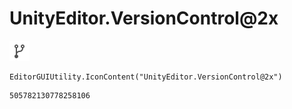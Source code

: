 # UnityEditor.VersionControl@2x
![](/img/UnityEditor.VersionControl@2x.png)

``` CSharp
EditorGUIUtility.IconContent("UnityEditor.VersionControl@2x")
```
```
505782130778258106
```
